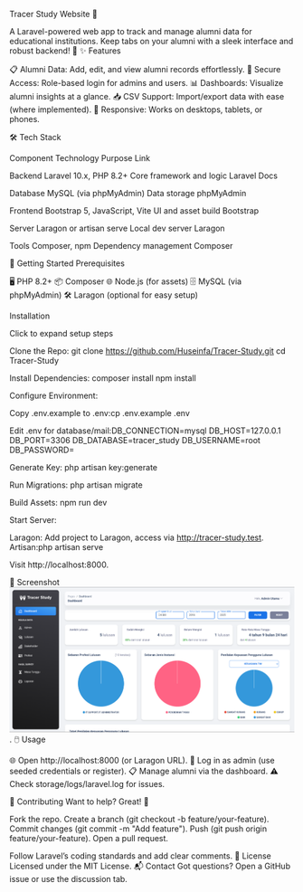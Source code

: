 Tracer Study Website 🌟
 
A Laravel-powered web app to track and manage alumni data for educational institutions. Keep tabs on your alumni with a sleek interface and robust backend! 🚀
✨ Features

📋 Alumni Data: Add, edit, and view alumni records effortlessly.
🔐 Secure Access: Role-based login for admins and users.
📊 Dashboards: Visualize alumni insights at a glance.
📥 CSV Support: Import/export data with ease (where implemented).
📱 Responsive: Works on desktops, tablets, or phones.

🛠️ Tech Stack



Component
Technology
Purpose
Link



Backend
Laravel 10.x, PHP 8.2+
Core framework and logic
Laravel Docs


Database
MySQL (via phpMyAdmin)
Data storage
phpMyAdmin


Frontend
Bootstrap 5, JavaScript, Vite
UI and asset build
Bootstrap


Server
Laragon or artisan serve
Local dev server
Laragon


Tools
Composer, npm
Dependency management
Composer


🎯 Getting Started
Prerequisites

🖥️ PHP 8.2+
📦 Composer
🌐 Node.js (for assets)
🗄️ MySQL (via phpMyAdmin)
🛠️ Laragon (optional for easy setup)

Installation

Click to expand setup steps


Clone the Repo:
git clone https://github.com/Huseinfa/Tracer-Study.git
cd Tracer-Study


Install Dependencies:
composer install
npm install


Configure Environment:

Copy .env.example to .env:cp .env.example .env


Edit .env for database/mail:DB_CONNECTION=mysql
DB_HOST=127.0.0.1
DB_PORT=3306
DB_DATABASE=tracer_study
DB_USERNAME=root
DB_PASSWORD=




Generate Key:
php artisan key:generate


Run Migrations:
php artisan migrate


Build Assets:
npm run dev


Start Server:

Laragon: Add project to Laragon, access via http://tracer-study.test.
Artisan:php artisan serve

Visit http://localhost:8000.



📸 Screenshot
![Tracer Study Dashboard](public/assets/screenshot.png).
🖱️ Usage

🌐 Open http://localhost:8000 (or Laragon URL).
🔑 Log in as admin (use seeded credentials or register).
📋 Manage alumni via the dashboard.
⚠️ Check storage/logs/laravel.log for issues.

🤝 Contributing
Want to help? Great! 🙌

Fork the repo.
Create a branch (git checkout -b feature/your-feature).
Commit changes (git commit -m "Add feature").
Push (git push origin feature/your-feature).
Open a pull request.

Follow Laravel’s coding standards and add clear comments.
📜 License
Licensed under the MIT License.
📬 Contact
Got questions? Open a GitHub issue or use the discussion tab.
